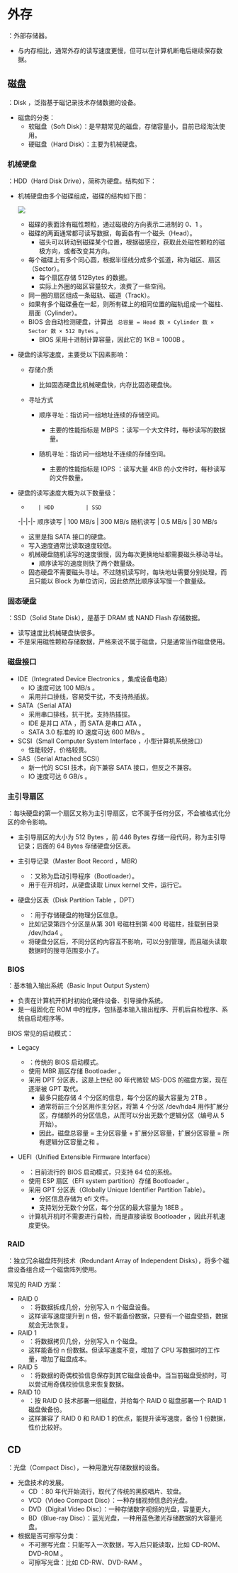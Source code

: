 # 外存

：外部存储器。
- 与内存相比，通常外存的读写速度更慢，但可以在计算机断电后继续保存数据。

## 磁盘

：Disk ，泛指基于磁记录技术存储数据的设备。
- 磁盘的分类：
  - 软磁盘（Soft Disk）：是早期常见的磁盘，存储容量小，目前已经淘汰使用。
  - 硬磁盘（Hard Disk）：主要为机械硬盘。

### 机械硬盘

：HDD（Hard Disk Drive），简称为硬盘。结构如下：

- 机械硬盘由多个磁碟组成，磁碟的结构如下图：

  ![](./disk.jpg)

  - 磁碟的表面涂有磁性颗粒，通过磁极的方向表示二进制的 0、1 。
  - 磁碟的两面通常都可读写数据，每面各有一个磁头（Head）。
    - 磁头可以转动到磁碟某个位置，根据磁感应，获取此处磁性颗粒的磁极方向，或者改变其方向。
  - 每个磁碟上有多个同心圆，根据半径线分成多个弧道，称为磁区、扇区（Sector）。
    - 每个扇区存储 512Bytes 的数据。
    - 实际上外圈的磁区容量较大，浪费了一些空间。
  - 同一圈的扇区组成一条磁轨、磁道（Track）。
  - 如果有多个磁碟叠在一起，则所有碟上的相同位置的磁轨组成一个磁柱、扇面（Cylinder）。
  - BIOS 会自动检测硬盘，计算出 ` 总容量 = Head 数 × Cylinder 数 × Sector 数 × 512 Bytes` 。
    - BIOS 采用十进制计算容量，因此它的 1KB = 1000B 。

- 硬盘的读写速度，主要受以下因素影响：
  - 存储介质
    - 比如固态硬盘比机械硬盘快，内存比固态硬盘快。

  - 寻址方式
    - 顺序寻址：指访问一组地址连续的存储空间。
      - 主要的性能指标是 MBPS ：读写一个大文件时，每秒读写的数据量。

    - 随机寻址：指访问一组地址不连续的存储空间。
      - 主要的性能指标是 IOPS ：读写大量 4KB 的小文件时，每秒读写的文件数量。

- 硬盘的读写速度大概为以下数量级：

  -        | HDD          | SSD
  -|-|-|-
  顺序读写  | 100 MB/s     | 300 MB/s
  随机读写  | 0.5 MB/s     | 30 MB/s

  - 这里是指 SATA 接口的硬盘。
  - 写入速度通常比读取速度较低。
  - 机械硬盘随机读写的速度很慢，因为每次更换地址都需要磁头移动寻址。
    - 顺序读写的速度则快了两个数量级。
  - 固态硬盘不需要磁头寻址。不过随机读写时，每块地址需要分别处理，而且只能以 Block 为单位访问，因此依然比顺序读写慢一个数量级。

### 固态硬盘

：SSD（Solid State Disk），是基于 DRAM 或 NAND Flash 存储数据。
- 读写速度比机械硬盘快很多。
- 不是采用磁性颗粒存储数据，严格来说不属于磁盘，只是通常当作磁盘使用。

### 磁盘接口

- IDE（Integrated Device Electronics ，集成设备电路）
  - IO 速度可达 100 MB/s 。
  - 采用并口排线，容易受干扰，不支持热插拔。
- SATA（Serial ATA)
  - 采用串口排线，抗干扰，支持热插拔。
  - IDE 是并口 ATA ，而 SATA 是串口 ATA 。
  - SATA 3.0 标准的 IO 速度可达 600 MB/s 。
- SCSI（Small Computer System Interface ，小型计算机系统接口）
  - 性能较好，价格较贵。
- SAS（Serial Attached SCSI）
  - 新一代的 SCSI 技术，向下兼容 SATA 接口，但反之不兼容。
  - IO 速度可达 6 GB/s 。

### 主引导扇区

：每块硬盘的第一个扇区又称为主引导扇区，它不属于任何分区，不会被格式化分区的命令影响。
- 主引导扇区的大小为 512 Bytes ，前 446 Bytes 存储一段代码，称为主引导记录；后面的 64 Bytes 存储硬盘分区表。

- 主引导记录（Master Boot Record ，MBR）
  - ：又称为启动引导程序（Bootloader）。
  - 用于在开机时，从硬盘读取 Linux kernel 文件，运行它。

- 硬盘分区表（Disk Partition Table ，DPT）
  - ：用于存储硬盘的物理分区信息。
  - 比如记录第四个分区是从第 301 号磁柱到第 400 号磁柱，挂载到目录 /dev/hda4 。
  - 将硬盘分区后，不同分区的内容互不影响，可以分别管理，而且磁头读取数据时的搜寻范围变小了。

### BIOS

：基本输入输出系统（Basic Input Output System）
- 负责在计算机开机时初始化硬件设备、引导操作系统。
- 是一组固化在 ROM 中的程序，包括基本输入输出程序、开机后自检程序、系统自启动程序等。

BIOS 常见的启动模式：
- Legacy
  - ：传统的 BIOS 启动模式。
  - 使用 MBR 扇区存储 Bootloader 。
  - 采用 DPT 分区表，这是上世纪 80 年代微软 MS-DOS 的磁盘方案，现在逐渐被 GPT 取代。
    - 最多只能存储 4 个分区的信息，每个分区的最大容量为 2TB 。
    - 通常将前三个分区用作主分区，将第 4 个分区 /dev/hda4 用作扩展分区，存储额外的分区信息，从而可以分出无数个逻辑分区（编号从 5 开始）。
    - 因此，磁盘总容量 = 主分区容量 + 扩展分区容量，扩展分区容量 = 所有逻辑分区容量之和 。

- UEFI（Unified Extensible Firmware Interface）
  - ：目前流行的 BIOS 启动模式，只支持 64 位的系统。
  - 使用 ESP 扇区（EFI system partition）存储 Bootloader 。
  - 采用 GPT 分区表（Globally Unique Identifier Partition Table）。
    - 分区信息存储为 efi 文件。
    - 支持划分无数个分区，每个分区的最大容量为 18EB 。
  - 计算机开机时不需要进行自检，而是直接读取 Bootloader ，因此开机速度更快。

### RAID

：独立冗余磁盘阵列技术（Redundant Array of Independent Disks），将多个磁盘设备组合成一个磁盘阵列使用。

常见的 RAID 方案：
- RAID 0
  - ：将数据拆成几份，分别写入 n 个磁盘设备。
  - 这样读写速度提升到 n 倍，但不能备份数据，只要有一个磁盘受损，数据就会无法恢复。
- RAID 1
  - ：将数据拷贝几份，分别写入 n 个磁盘。
  - 这样能备份 n 份数据。但读写速度不变，增加了 CPU 写数据时的工作量，增加了磁盘成本。
- RAID 5
  - ：将数据的奇偶校验信息保存到其它磁盘设备中。当当前磁盘受损时，可以尝试用奇偶校验信息来恢复数据。
- RAID 10
  - ：按 RAID 0 技术部署一组磁盘，并给每个 RAID 0 磁盘部署一个 RAID 1 磁盘做备份。
  - 这样兼容了 RAID 0 和 RAID 1 的优点，能提升读写速度，备份 1 份数据，性价比较好。

## CD

：光盘（Compact Disc），一种用激光存储数据的设备。
- 光盘技术的发展。
  - CD ：80 年代开始流行，取代了传统的黑胶唱片、软盘。
  - VCD（Video Compact Disc）：一种存储视频信息的光盘。
  - DVD（Digital Video Disc）：一种存储数字视频的光盘，容量更大，
  - BD（Blue-ray Disc）：蓝光光盘，一种用蓝色激光存储数据的大容量光盘。
- 根据是否可擦写分类：
  - 不可擦写光盘：只能写入一次数据，写入后只能读取，比如 CD-ROM、DVD-ROM 。
  - 可擦写光盘：比如 CD-RW、DVD-RAM 。
